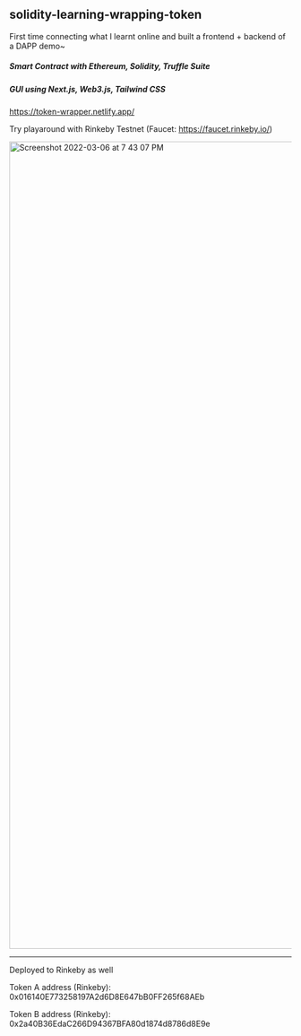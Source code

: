 ## solidity-learning-wrapping-token

First time connecting what I learnt online and built a frontend + backend of a DAPP demo~

##### Smart Contract with Ethereum, Solidity, Truffle Suite

##### GUI using Next.js, Web3.js, Tailwind CSS

https://token-wrapper.netlify.app/

Try playaround with Rinkeby Testnet (Faucet: https://faucet.rinkeby.io/)

<img width="1440" alt="Screenshot 2022-03-06 at 7 43 07 PM" src="https://user-images.githubusercontent.com/22004238/156921517-39c1af4b-6d4e-444e-a316-0457f3ee6484.png">




-----

Deployed to Rinkeby as well

Token A address (Rinkeby):    0x016140E773258197A2d6D8E647bB0FF265f68AEb

Token B address (Rinkeby):    0x2a40B36EdaC266D94367BFA80d1874d8786d8E9e

